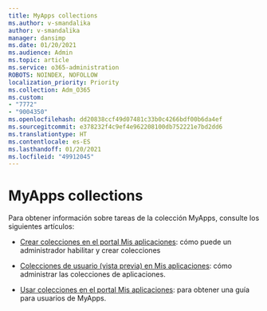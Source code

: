 ```yaml
---
title: MyApps collections
ms.author: v-smandalika
author: v-smandalika
manager: dansimp
ms.date: 01/20/2021
ms.audience: Admin
ms.topic: article
ms.service: o365-administration
ROBOTS: NOINDEX, NOFOLLOW
localization_priority: Priority
ms.collection: Adm_O365
ms.custom:
- "7772"
- "9004350"
ms.openlocfilehash: dd20838ccf49d07481c33b0c4266bdf00b6da4ef
ms.sourcegitcommit: e378232f4c9ef4e962208100db752221e7bd2dd6
ms.translationtype: HT
ms.contentlocale: es-ES
ms.lasthandoff: 01/20/2021
ms.locfileid: "49912045"
---
```

# <a name="myapps-collections"></a>MyApps collections

Para obtener información sobre tareas de la colección MyApps, consulte los siguientes artículos:

- [Crear colecciones en el portal Mis aplicaciones](https://docs.microsoft.com/azure/active-directory/manage-apps/access-panel-collections): cómo puede un administrador habilitar y crear colecciones

- [Colecciones de usuario (vista previa) en Mis aplicaciones](https://docs.microsoft.com/azure/active-directory/user-help/my-apps-portal-user-collections): cómo administrar las colecciones de aplicaciones. 

- [Usar colecciones en el portal Mis aplicaciones](https://docs.microsoft.com/azure/active-directory/user-help/my-applications-portal-workspaces): para obtener una guía para usuarios de MyApps.
